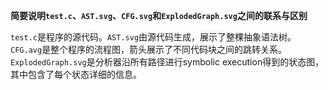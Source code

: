 **简要说明`test.c`、`AST.svg`、`CFG.svg`和`ExplodedGraph.svg`之间的联系与区别**

`test.c`是程序的源代码。`AST.svg`由源代码生成，展示了整棵抽象语法树。`CFG.avg`是整个程序的流程图，箭头展示了不同代码块之间的跳转关系。`ExplodedGraph.svg`是分析器沿所有路径进行symbolic execution得到的状态图，其中包含了每个状态详细的信息。